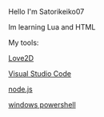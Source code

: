 Hello I'm Satorikeiko07

Im learning Lua and HTML

My tools:

<a href="https://love2d.org/">Love2D<a>

<a href="https://code.visualstudio.com/">Visual Studio Code<a>

<a href="https://nodejs.org/en/">node.js<a>

<a href="">windows powershell<a>
